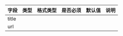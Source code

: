 | 字段 | 类型 | 格式类型 | 是否必须 | 默认值 | 说明 |
|---|---|---|---|---|---|
| title |  |  |  |  |
| url |  |  |  |  |
